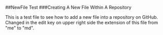##NewFile Test
###Creating A New File Within A Repository

This is a test file to see how to add a new file into a repository on GitHub.
Changed in the edit key on upper right side the extension of this file from "me" to "md".
